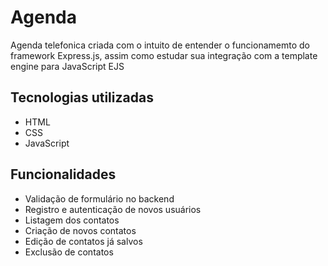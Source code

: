 # Agenda

Agenda telefonica criada com o intuito de entender o funcionamemto do framework Express.js, assim como estudar sua integração com a template engine para JavaScript EJS

## Tecnologias utilizadas
<ul>
  <li>HTML</li>
  <li>CSS</li>
  <li>JavaScript</li>
</ul>

## Funcionalidades
<ul>
  <li>Validação de formulário no backend</li>
  <li>Registro e autenticação de novos usuários</li>
  <li>Listagem dos contatos</li>
  <li>Criação de novos contatos</li>
  <li>Edição de contatos já salvos</li>  
  <li>Exclusão de contatos</li>    
</ul>


